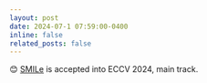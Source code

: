 ```yaml
---
layout: post
date: 2024-07-1 07:59:00-0400
inline: false
related_posts: false
---
```


😊 [SMILe](https://anaymajee.me/assets/project_pages/smile) is accepted into ECCV 2024, main track.
